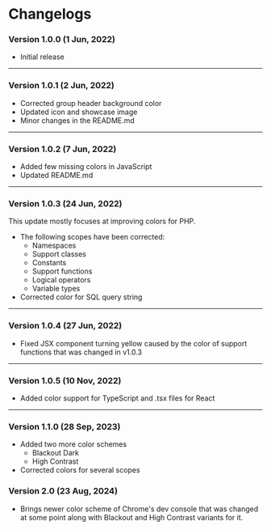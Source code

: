# Changelogs

### Version 1.0.0 (1 Jun, 2022)

- Initial release

---

### Version 1.0.1 (2 Jun, 2022)

- Corrected group header background color
- Updated icon and showcase image
- Minor changes in the README.md

---

### Version 1.0.2 (7 Jun, 2022)

- Added few missing colors in JavaScript
- Updated README.md

---

### Version 1.0.3 (24 Jun, 2022)

This update mostly focuses at improving colors for PHP.

- The following scopes have been corrected:
  - Namespaces
  - Support classes
  - Constants
  - Support functions
  - Logical operators
  - Variable types
- Corrected color for SQL query string

---

### Version 1.0.4 (27 Jun, 2022)

- Fixed JSX component turning yellow caused by the color of support functions that was changed in v1.0.3

---

### Version 1.0.5 (10 Nov, 2022)

- Added color support for TypeScript and .tsx files for React

---

### Version 1.1.0 (28 Sep, 2023)

- Added two more color schemes
	- Blackout Dark
	- High Contrast
- Corrected colors for several scopes

### Version 2.0 (23 Aug, 2024)

- Brings newer color scheme of Chrome's dev console that was changed at some point along with Blackout and High Contrast variants for it.